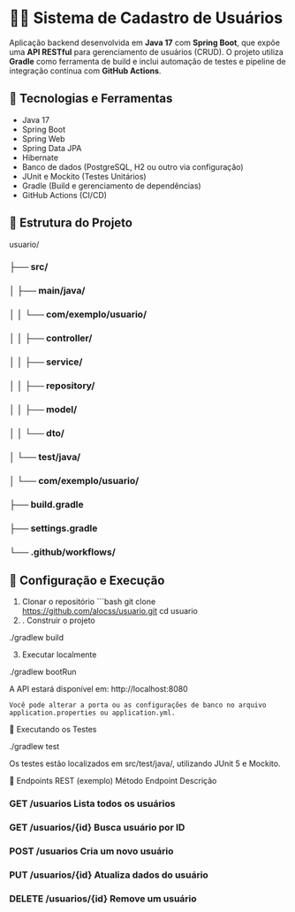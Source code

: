 # 🧑‍💻 Sistema de Cadastro de Usuários

Aplicação backend desenvolvida em **Java 17** com **Spring Boot**, que expõe uma **API RESTful** para gerenciamento de usuários (CRUD). O projeto utiliza **Gradle** como ferramenta de build e inclui automação de testes e pipeline de integração contínua com **GitHub Actions**.

## 🚀 Tecnologias e Ferramentas

- Java 17  
- Spring Boot  
- Spring Web  
- Spring Data JPA  
- Hibernate  
- Banco de dados (PostgreSQL, H2 ou outro via configuração)  
- JUnit e Mockito (Testes Unitários)  
- Gradle (Build e gerenciamento de dependências)  
- GitHub Actions (CI/CD)

## 📁 Estrutura do Projeto

usuario/
### ├── src/
### │ ├── main/java/
### │ │ └── com/exemplo/usuario/
### │ │ ├── controller/
### │ │ ├── service/
### │ │ ├── repository/
### │ │ ├── model/
### │ │ └── dto/
### │ └── test/java/
### │ └── com/exemplo/usuario/
### ├── build.gradle
### ├── settings.gradle
### └── .github/workflows/

## 🔧 Configuração e Execução

 1. Clonar o repositório  ```bash git clone https://github.com/alocss/usuario.git cd usuario
 2. . Construir o projeto

  ./gradlew build

3. Executar localmente

  ./gradlew bootRun

A API estará disponível em: http://localhost:8080

    Você pode alterar a porta ou as configurações de banco no arquivo application.properties ou application.yml.

🧪 Executando os Testes

  ./gradlew test

Os testes estão localizados em src/test/java/, utilizando JUnit 5 e Mockito.

📌 Endpoints REST (exemplo)
Método	Endpoint	Descrição
### GET	/usuarios	Lista todos os usuários
### GET	/usuarios/{id}	Busca usuário por ID
### POST	/usuarios	Cria um novo usuário
### PUT	/usuarios/{id}	Atualiza dados do usuário
### DELETE	/usuarios/{id}	Remove um usuário




